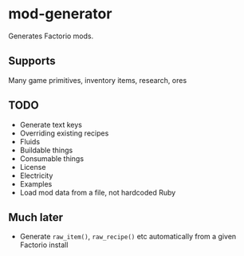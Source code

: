 mod-generator
=============

Generates Factorio mods.

## Supports

Many game primitives, inventory items, research, ores

## TODO

* Generate text keys
* Overriding existing recipes
* Fluids
* Buildable things
* Consumable things
* License
* Electricity
* Examples
* Load mod data from a file, not hardcoded Ruby

## Much later

* Generate `raw_item()`, `raw_recipe()` etc automatically from a given Factorio install
